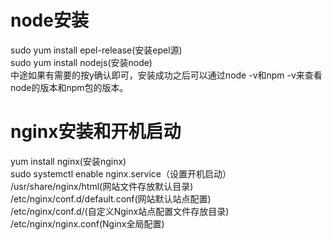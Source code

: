 # node安装
sudo yum install epel-release(安装epel源)  
sudo yum install nodejs(安装node)  
中途如果有需要的按y确认即可，安装成功之后可以通过node -v和npm -v来查看node的版本和npm包的版本。  

# nginx安装和开机启动
yum install nginx(安装nginx)  
sudo systemctl enable nginx.service（设置开机启动）  
/usr/share/nginx/html(网站文件存放默认目录)  
/etc/nginx/conf.d/default.conf(网站默认站点配置)   
/etc/nginx/conf.d/(自定义Nginx站点配置文件存放目录)  
/etc/nginx/nginx.conf(Nginx全局配置)